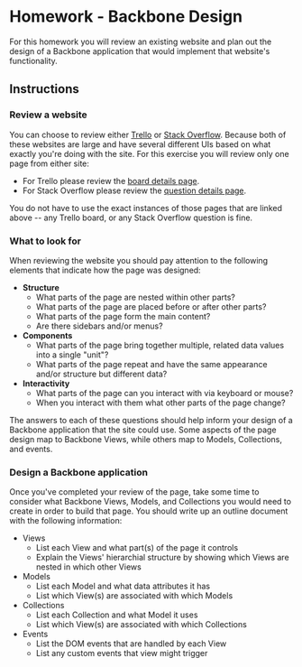 # Homework - Backbone Design
For this homework you will review an existing website and plan out the design of a Backbone application that would implement that website's functionality.

## Instructions
### Review a website
You can choose to review either [Trello](https://trello.com) or [Stack Overflow](https://stackoverflow.com). Because both of these websites are large and have several different UIs based on what exactly you're doing with the site. For this exercise you will review only one page from either site:
* For Trello please review the [board details page](https://trello.com/b/nC8QJJoZ/trello-development-roadmap).
* For Stack Overflow please review the [question details page](http://stackoverflow.com/questions/20561577/what-is-difference-between-and-this-in-backbone).

You do not have to use the exact instances of those pages that are linked above -- any Trello board, or any Stack Overflow question is fine.

### What to look for
When reviewing the website you should pay attention to the following elements that indicate how the page was designed:
* **Structure**
  * What parts of the page are nested within other parts?
  * What parts of the page are placed before or after other parts?
  * What parts of the page form the main content?
  * Are there sidebars and/or menus?
* **Components**
  * What parts of the page bring together multiple, related data values into a single "unit"?
  * What parts of the page repeat and have the same appearance and/or structure but different data?
* **Interactivity**
  * What parts of the page can you interact with via keyboard or mouse?
  * When you interact with them what other parts of the page change?

The answers to each of these questions should help inform your design of a Backbone application that the site could use. Some aspects of the page design map to Backbone Views, while others map to Models, Collections, and events.

### Design a Backbone application
Once you've completed your review of the page, take some time to consider what Backbone Views, Models, and Collections you would need to create in order to build that page. You should write up an outline document with the following information:
* Views
  * List each View and what part(s) of the page it controls
  * Explain the Views' hierarchial structure by showing which Views are nested in which other Views
* Models
  * List each Model and what data attributes it has
  * List which View(s) are associated with which Models
* Collections
  * List each Collection and what Model it uses
  * List which View(s) are associated with which Collections
* Events
  * List the DOM events that are handled by each View
  * List any custom events that view might trigger
